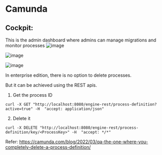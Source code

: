 # Camunda

## Cockpit:
This is the admin dashboard where admins can manage migrations and monitor processes
![image](https://github.com/anushkadeshpande/camunda/assets/53345232/6f1e192f-ace9-4aea-be75-39e8938f562e)


![image](https://github.com/anushkadeshpande/camunda/assets/53345232/5a51be04-0157-4714-b903-20d71ce58edb)

![image](https://github.com/anushkadeshpande/camunda/assets/53345232/6a865fd2-bd1f-41c8-9641-2d324ae1b295)


In enterprise edition, there is no option to delete processes.

But it can be achieved using the REST apis.

1. Get the process ID
```
curl -X GET "http://localhost:8080/engine-rest/process-definition?active=true" -H  "accept: application/json"
```

2. Delete it
```
curl -X DELETE "http://localhost:8080/engine-rest/process-definition/key/<ProcessKey>" -H  "accept: */*"
``` 

Refer: https://camunda.com/blog/2022/03/qa-the-one-where-you-completely-delete-a-process-definition/

